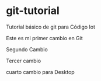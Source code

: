 # git-tutorial
Tutorial básico de git para Código Iot

Este es mi primer cambio en Git

Segundo Cambio

Tercer cambio

cuarto cambio para Desktop

